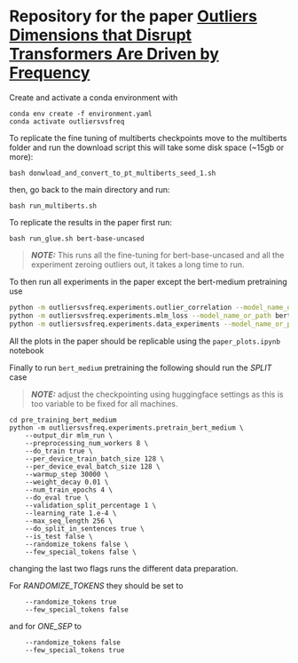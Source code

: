 # Repository for the paper [Outliers Dimensions that Disrupt Transformers Are Driven by Frequency](https://arxiv.org/abs/2205.11380)


Create and activate a conda environment with 
```
conda env create -f environment.yaml
conda activate outliersvsfreq
```
To replicate the fine tuning of multiberts checkpoints move to the multiberts folder and run the download script this will take some disk space (~15gb or more):
```
bash donwload_and_convert_to_pt_multiberts_seed_1.sh
```
then, go back to the main directory and run:
```
bash run_multiberts.sh
```

To replicate the results in the paper first run:

```
bash run_glue.sh bert-base-uncased
```

> **_NOTE:_** This runs all the fine-tuning for bert-base-uncased and all the experiment zeroing outliers out, it takes a long time to run.

To then run all experiments in the paper except the bert-medium pretraining use
```bash
python -m outliersvsfreq.experiments.outlier_correlation --model_name_or_path bert-base-uncased
python -m outliersvsfreq.experiments.mlm_loss --model_name_or_path bert-base-uncased
python -m outliersvsfreq.experiments.data_experiments --model_name_or_path bert-base-uncased
```

All the plots in the paper should be replicable using the `paper_plots.ipynb` notebook

Finally to run `bert_medium` pretraining the following should run the _SPLIT_ case

>**_NOTE:_** adjust the checkpointing using huggingface settings as this is too variable to be fixed for all machines.

```
cd pre_training_bert_medium
python -m outliersvsfreq.experiments.pretrain_bert_medium \
    --output_dir mlm_run \
    --preprocessing_num_workers 8 \
    --do_train true \
    --per_device_train_batch_size 128 \
    --per_device_eval_batch_size 128 \
    --warmup_step 30000 \
    --weight_decay 0.01 \
    --num_train_epochs 4 \
    --do_eval true \
    --validation_split_percentage 1 \
    --learning_rate 1.e-4 \
    --max_seq_length 256 \
    --do_split_in_sentences true \
    --is_test false \
    --randomize_tokens false \
    --few_special_tokens false \
```
changing the last two flags runs the different data preparation.

For _RANDOMIZE\_TOKENS_ they should be set to 
```
    --randomize_tokens true
    --few_special_tokens false
```
and for _ONE\_SEP_ to
```
    --randomize_tokens false
    --few_special_tokens true
```

